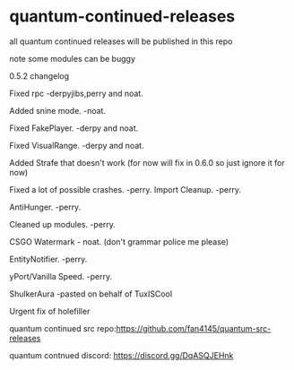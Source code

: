 # quantum-continued-releases
all quantum continued releases will be published in this repo

note some modules can be buggy

0.5.2 changelog

Fixed rpc -derpyjibs,perry and noat.

Added snine mode. -noat.

Fixed FakePlayer. -derpy and noat.

Fixed VisualRange. -derpy and noat.

Added Strafe that doesn't work (for now will fix in 0.6.0 so just ignore it for now)


Fixed a lot of possible crashes. -perry.
Import Cleanup. -perry.

AntiHunger. -perry.

Cleaned up modules. -perry.

CSGO Watermark - noat. (don't grammar police me please)

EntityNotifier. -perry.

yPort/Vanilla Speed. -perry.

ShulkerAura -pasted on behalf of TuxISCool

Urgent fix of holefiller




quantum continued src repo:https://github.com/fan4145/quantum-src-releases

quantum contnued discord: https://discord.gg/DqASQJEHnk
